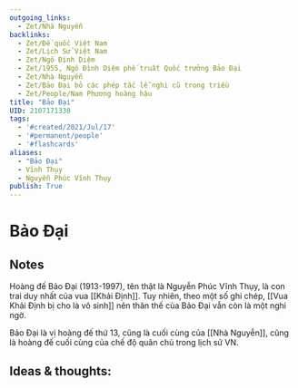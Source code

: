 ```yaml
---
outgoing_links:
  - Zet/Nhà Nguyễn
backlinks:
  - Zet/Đế quốc Việt Nam
  - Zet/Lịch Sử Việt Nam
  - Zet/Ngô Đình Diệm
  - Zet/1955, Ngô Đình Diệm phế truất Quốc trưởng Bảo Đại
  - Zet/Nhà Nguyễn
  - Zet/Bảo Đại bỏ các phép tắc lễ nghi cũ trong triều
  - Zet/People/Nam Phương hoàng hậu
title: "Bảo Đại"
UID: 2107171330
tags:
  - '#created/2021/Jul/17'
  - '#permanent/people'
  - '#flashcards'
aliases: 
  - "Bảo Đại"
  - Vĩnh Thụy
  - Nguyễn Phúc Vĩnh Thụy
publish: True
---
```


# Bảo Đại

## Notes
Hoàng đế Bảo Đại (1913-1997), tên thật là Nguyễn Phúc Vĩnh Thụy, là con trai duy nhất của vua [[Khải Định]]. Tuy nhiên, theo một số ghi chép, [[Vua Khải Định bị cho là vô sinh]] nên thân thế của Bảo Đại vẫn còn là một nghi ngờ.

Bảo Đại là vị hoàng đế thứ 13, cũng là cuối cùng của [[Nhà Nguyễn]], cũng là hoàng đế cuối cùng của chế độ quân chủ trong lịch sử VN.

## Ideas & thoughts:

